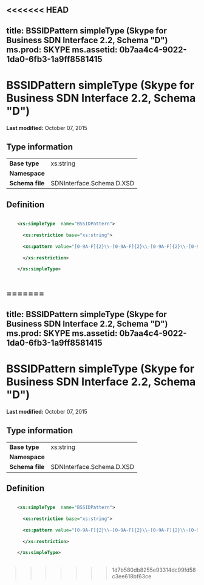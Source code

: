 <<<<<<< HEAD
---
title: BSSIDPattern simpleType (Skype for Business SDN Interface 2.2, Schema "D")
ms.prod: SKYPE
ms.assetid: 0b7aa4c4-9022-1da0-6fb3-1a9ff8581415
---


# BSSIDPattern simpleType (Skype for Business SDN Interface 2.2, Schema "D")

 **Last modified:** October 07, 2015
  
    
    


## Type information


|||
|:-----|:-----|
|**Base type**|xs:string |
|**Namespace**||
|**Schema file**|SDNInterface.Schema.D.XSD |
   

## Definition


```XML

    <xs:simpleType  name="BSSIDPattern">
    
      <xs:restriction base="xs:string">
    
      <xs:pattern value="[0-9A-F]{2}\\-[0-9A-F]{2}\\-[0-9A-F]{2}\\-[0-9A-F]{2}\\-[0-9A-F]{2}\\-[0-9A-F]{2}"/>
    
      </xs:restriction>
      
    </xs:simpleType>
  
```


=======
---
title: BSSIDPattern simpleType (Skype for Business SDN Interface 2.2, Schema "D")
ms.prod: SKYPE
ms.assetid: 0b7aa4c4-9022-1da0-6fb3-1a9ff8581415
---


# BSSIDPattern simpleType (Skype for Business SDN Interface 2.2, Schema "D")

 **Last modified:** October 07, 2015
  
    
    


## Type information


|||
|:-----|:-----|
|**Base type**|xs:string |
|**Namespace**||
|**Schema file**|SDNInterface.Schema.D.XSD |
   

## Definition


```XML

    <xs:simpleType  name="BSSIDPattern">
    
      <xs:restriction base="xs:string">
    
      <xs:pattern value="[0-9A-F]{2}\\-[0-9A-F]{2}\\-[0-9A-F]{2}\\-[0-9A-F]{2}\\-[0-9A-F]{2}\\-[0-9A-F]{2}"/>
    
      </xs:restriction>
      
    </xs:simpleType>
  
```


>>>>>>> 1d7b580db8255e93314dc99fd58c3ee618bf63ce
